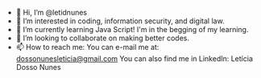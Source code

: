 - 👋 Hi, I’m @letidnunes
- 👀 I’m interested in coding, information security, and digital law.
- 🌱 I’m currently learning Java Script! I'm in the begging of my learning.
- 💞️ I’m looking to collaborate on making better codes.
- 📫 How to reach me:
    You can e-mail me at: dossonunesleticia@gmail.com
    You can also find me in LinkedIn: Letícia Dosso Nunes

<!---
letidnunes/letidnunes is a ✨ special ✨ repository because its `README.md` (this file) appears on your GitHub profile.
You can click the Preview link to take a look at your changes.
--->
